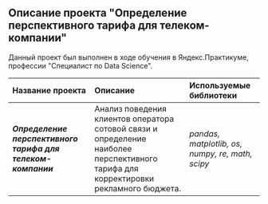 ## Описание проекта "Определение перспективного тарифа для телеком-компании"

Данный проект был выполнен в ходе обучения в Яндекс.Практикуме, профессии "Специалист по Data Science".

| Название проекта | Описание | Используемые библиотеки | 
| :---------------------- | :---------------------- | :---------------------- |
| <strong> <em>Определение перспективного тарифа для телеком-компании</em></strong> | Анализ поведения клиентов оператора сотовой связи и определение наиболее перспективного тарифа для корректировки рекламного бюджета.| *pandas, matplotlib, os, numpy, re, math, scipy* |
